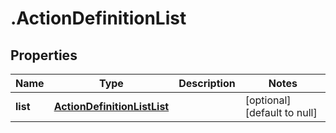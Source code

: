 # .ActionDefinitionList

## Properties
Name | Type | Description | Notes
------------ | ------------- | ------------- | -------------
**list** | [**ActionDefinitionListList**](ActionDefinitionListList.md) |  | [optional] [default to null]


